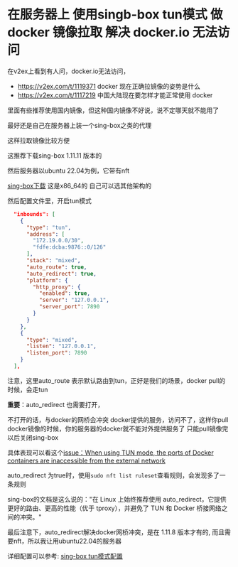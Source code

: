 # 在服务器上 使用singb-box tun模式 做 docker 镜像拉取  解决 docker.io 无法访问

在v2ex上看到有人问，docker.io无法访问，
+ https://v2ex.com/t/1119371 docker 现在正确拉镜像的姿势是什么
+ https://v2ex.com/t/1117219 中国大陆现在要怎样才能正常使用 docker

里面有些推荐使用国内镜像，但这种国内镜像不好说，说不定哪天就不能用了

最好还是自己在服务器上装一个sing-box之类的代理

这样拉取镜像比较方便

这推荐下载sing-box 1.11.11 版本的

然后服务器以ubuntu 22.04为例，它带有nft

[sing-box下载](https://github.com/SagerNet/sing-box/releases/download/v1.11.11/sing-box-1.11.11-linux-amd64.tar.gz) 这是x86_64的 自己可以选其他架构的

然后配置文件里，开启tun模式


```json
  "inbounds": [
    {
      "type": "tun",
      "address": [
        "172.19.0.0/30",
        "fdfe:dcba:9876::0/126"
      ],
      "stack": "mixed",
      "auto_route": true,
      "auto_redirect": true,
      "platform": {
        "http_proxy": {
          "enabled": true,
          "server": "127.0.0.1",
          "server_port": 7890
        }
      }
    },
    {
      "type": "mixed",
      "listen": "127.0.0.1",
      "listen_port": 7890
    }
  ],
```

注意，这里auto_route 表示默认路由到tun，正好是我们的场景，docker pull的时候，会走tun

**重要**：auto_redirect 也需要打开，

不打开的话，与docker的网桥会冲突 docker提供的服务，访问不了，这样你pull docker镜像的时候，你的服务器的docker就不能对外提供服务了 只能pull镜像完以后关闭sing-box

具体表现可以看这个[issue：When using TUN mode, the ports of Docker containers are inaccessible from the external network](https://github.com/SagerNet/sing-tun/issues/42)

auto_redirect 为true时，使用`sudo nft list ruleset`查看规则，会发现多了一条规则

sing-box的文档是这么说的："在 Linux 上始终推荐使用 auto_redirect，它提供更好的路由、更高的性能（优于 tproxy），并避免了 TUN 和 Docker 桥接网络之间的冲突。"

最后注意下，auto_redirect解决docker网桥冲突，是在 1.11.8 版本才有的, 而且需要nft，所以我让用ubuntu22.04的服务器

详细配置可以参考: [sing-box tun模式配置](https://sing-box.sagernet.org/zh/configuration/inbound/tun/#auto_route)